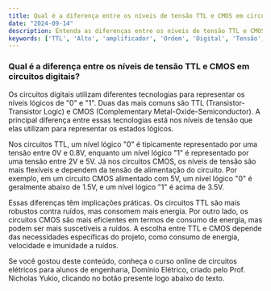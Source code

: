 ```yaml
---
title: Qual é a diferença entre os níveis de tensão TTL e CMOS em circuitos digitais?
date: "2024-09-14"
description: Entenda as diferenças entre os níveis de tensão TTL e CMOS em circuitos digitais e suas implicações práticas.
keywords: ['TTL', 'Alto', 'amplificador', 'Ordem', 'Digital', 'Tensão', 'emissor']
---
```


### Qual é a diferença entre os níveis de tensão TTL e CMOS em circuitos digitais?

Os circuitos digitais utilizam diferentes tecnologias para representar os níveis lógicos de "0" e "1". Duas das mais comuns são TTL (Transistor-Transistor Logic) e CMOS (Complementary Metal-Oxide-Semiconductor). A principal diferença entre essas tecnologias está nos níveis de tensão que elas utilizam para representar os estados lógicos.

Nos circuitos TTL, um nível lógico "0" é tipicamente representado por uma tensão entre 0V e 0.8V, enquanto um nível lógico "1" é representado por uma tensão entre 2V e 5V. Já nos circuitos CMOS, os níveis de tensão são mais flexíveis e dependem da tensão de alimentação do circuito. Por exemplo, em um circuito CMOS alimentado com 5V, um nível lógico "0" é geralmente abaixo de 1.5V, e um nível lógico "1" é acima de 3.5V.

Essas diferenças têm implicações práticas. Os circuitos TTL são mais robustos contra ruídos, mas consomem mais energia. Por outro lado, os circuitos CMOS são mais eficientes em termos de consumo de energia, mas podem ser mais suscetíveis a ruídos. A escolha entre TTL e CMOS depende das necessidades específicas do projeto, como consumo de energia, velocidade e imunidade a ruídos.

Se você gostou deste conteúdo, conheça o curso online de circuitos elétricos para alunos de engenharia, Domínio Elétrico, criado pelo Prof. Nicholas Yukio, clicando no botão presente logo abaixo do texto.